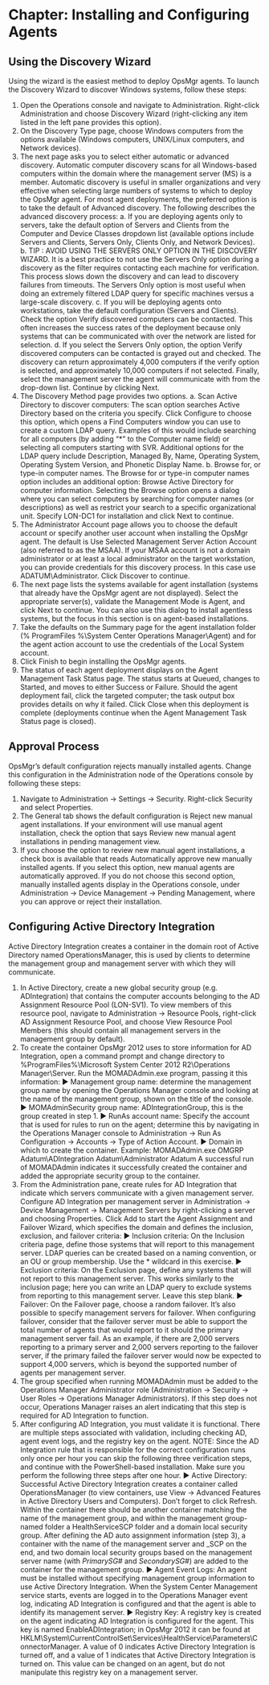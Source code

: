 # Chapter: Installing and Configuring Agents

## Using the Discovery Wizard
Using the wizard is the easiest method to deploy OpsMgr agents. To launch the Discovery Wizard to discover Windows systems, follow these steps:
1.	Open the Operations console and navigate to Administration. Right-click Administration and choose Discovery Wizard (right-clicking any item listed in the left pane provides this option).
2.	On the Discovery Type page, choose Windows computers from the options available (Windows computers, UNIX/Linux computers, and Network devices).
3.	The next page asks you to select either automatic or advanced discovery. Automatic computer discovery scans for all Windows-based computers within the domain where the management server (MS) is a member. Automatic discovery is useful in smaller organizations and very effective when selecting large numbers of systems to which to deploy the OpsMgr agent. For most agent deployments, the preferred option is to take the default of Advanced discovery. The following describes the advanced discovery process:
a.	If you are deploying agents only to servers, take the default option of Servers and Clients from the Computer and Device Classes dropdown list (available options include Servers and Clients, Servers Only, Clients Only, and Network Devices).
b.	TIP : AVOID USING THE SERVERS ONLY OPTION IN THE DISCOVERY WIZARD. It is a best practice to not use the Servers Only option during a discovery as the filter requires contacting each machine for verification. This process slows down the discovery and can lead to discovery failures from timeouts. The Servers Only option is most useful when doing an extremely filtered LDAP query for specific machines versus a large-scale discovery.
c.	If you will be deploying agents onto workstations, take the default configuration (Servers and Clients). Check the option Verify discovered computers can be contacted. This often increases the success rates of the deployment because only systems that can be communicated with over the network are listed for selection.
d.	If you select the Servers Only option, the option Verify discovered computers can be contacted is grayed out and checked. The discovery can return approximately 4,000 computers if the verify option is selected, and approximately 10,000 computers if not selected. Finally, select the management server the agent will communicate with from the drop-down list. Continue by clicking Next.
4.	The Discovery Method page provides two options.
a.	Scan Active Directory to discover computers: The scan option searches Active Directory based on the criteria you specify. Click Configure to choose this option, which opens a Find Computers window you can use to create a custom LDAP query. Examples of this would include searching for all computers (by adding “*” to the Computer name field) or selecting all computers starting with SVR. Additional options for the LDAP query include Description, Managed By, Name, Operating System, Operating System Version, and Phonetic Display Name.
b.	Browse for, or type-in computer names. The Browse for or type-in computer names option includes an additional option: Browse Active Directory for computer information. Selecting the Browse option opens a dialog where you can select computers by searching for computer names (or descriptions) as well as restrict your search to a specific organizational unit. Specify LON-DC1 for installation and click Next to continue.
5. The Administrator Account page allows you to choose the default account or specify another user account when installing the OpsMgr agent. The default is Use Selected Management Server Action Account (also referred to as the MSAA). If your MSAA account is not a domain administrator or at least a local administrator on the target workstation, you can provide credentials for this discovery process. In this case use ADATUM\Administrator. Click Discover to continue.
6. The next page lists the systems available for agent installation (systems that already have the OpsMgr agent are not displayed). Select the appropriate server(s), validate the Management Mode is Agent, and click Next to continue.
You can also use this dialog to install agentless systems, but the focus in this section is on agent-based installations.
7. Take the defaults on the Summary page for the agent installation folder (% ProgramFiles %\System Center Operations Manager\Agent) and for the agent action account to use the credentials of the Local System account.
8. Click Finish to begin installing the OpsMgr agents.
9. The status of each agent deployment displays on the Agent Management Task Status page. The status starts at Queued, changes to Started, and moves to either Success or Failure. Should the agent deployment fail, click the targeted computer; the task output box provides details on why it failed. Click Close when this deployment is complete (deployments continue when the Agent Management Task Status page is closed).

## Approval Process
OpsMgr’s default configuration rejects manually installed agents. Change this configuration in the Administration node of the Operations console by following these steps:
1.	Navigate to Administration -> Settings -> Security. Right-click Security and select Properties.
2.	The General tab shows the default configuration is Reject new manual agent installations. If your environment will use manual agent installation, check the option that says Review new manual agent installations in pending management view.
3.	If you choose the option to review new manual agent installations, a check box is available that reads Automatically approve new manually installed agents. If you select this option, new manual agents are automatically approved. If you do not choose this second option, manually installed agents display in the Operations console, under Administration -> Device Management -> Pending Management, where you can approve or reject their installation.

## Configuring Active Directory Integration
Active Directory Integration creates a container in the domain root of Active Directory named OperationsManager, this is used by clients to determine the management group and management server with which they will communicate.
1. In Active Directory, create a new global security group (e.g. ADIntegration) that contains the computer accounts belonging to the AD Assignment Resource Pool (LON-SV1). To view members of this resource pool, navigate to Administration -> Resource Pools, right-click AD Assignment Resource Pool, and choose View Resource Pool Members (this should contain all management servers in the management group by default).
2. To create the container OpsMgr 2012 uses to store information for AD Integration, open a command prompt and change directory to %ProgramFiles%\Microsoft System Center 2012 R2\Operations Manager\Server.
Run the MOMADAdmin.exe program, passing it this information:
▶ Management group name: determine the management group name by opening the Operations Manager console and looking at the name of the management group, shown on the title of the console.
▶ MOMAdminSecurity group name: ADIntegrationGroup, this is the group created in step 1.
▶ RunAs account name: Specify the account that is used for rules to run on the agent; determine this by navigating in the Operations Manager console to Administration -> Run As Configuration -> Accounts -> Type of Action Account.
▶ Domain in which to create the container.
Example:
MOMADAdmin.exe OMGRP Adatum\ADIntegration Adatum\Administrator Adatum
A successful run of MOMADAdmin indicates it successfully created the container and added the appropriate security group to the container.
3. From the Administration pane, create rules for AD Integration that indicate which servers communicate with a given management server. Configure AD Integration per management server in Administration -> Device Management -> Management Servers by right-clicking a server and choosing Properties.
Click Add to start the Agent Assignment and Failover Wizard, which specifies the domain and defines the inclusion, exclusion, and failover criteria:
▶ Inclusion criteria: On the Inclusion criteria page, define those systems that will report to this management server. LDAP queries can be created based on a naming convention, or an OU or group membership. Use the * wildcard in this exercise.
▶ Exclusion criteria: On the Exclusion page, define any systems that will not report to this management server. This works similarly to the inclusion page; here you can write an LDAP query to exclude systems from reporting to this management server. Leave this step blank.
▶ Failover: On the Failover page, choose a random failover. It’s also possible to specify management servers for failover. When configuring failover, consider that the failover server must be able to support the total number of agents that would report to it should the primary management server fail. As an example, if there are 2,000 servers reporting to a primary server and 2,000 servers reporting to the failover server, if the primary failed the failover server would now be expected to support 4,000 servers, which is beyond the supported number of agents per management server.
4. The group specified when running MOMADAdmin must be added to the Operations Manager Administrator role (Administration -> Security -> User Roles -> Operations Manager Administrators). If this step does not occur, Operations Manager raises an alert indicating that this step is required for AD Integration to function.
5. After configuring AD Integration, you must validate it is functional. There are multiple steps associated with validation, including checking AD, agent event logs, and the registry key on the agent.
NOTE: Since the AD Integration rule that is responsible for the correct configuration runs only once per hour you can skip the following three verification steps, and continue with the PowerShell-based installation. Make sure you perform the following three steps after one hour.
▶ Active Directory: Successful Active Directory Integration creates a container called OperationsManager (to view containers, use View -> Advanced Features in Active Directory Users and Computers). Don’t forget to click Refresh. Within the container there should be another container matching the name of the management group, and within the management group-named folder a HealthServiceSCP folder and a domain local security group. After defining the AD auto assignment information (step 3), a container with the name of the management server and _SCP on the end, and two domain local security groups based on the management server name (with _PrimarySG_# and _SecondarySG_#) are added to the container for the management group.
▶ Agent Event Logs: An agent must be installed without specifying management group information to use Active Directory Integration. When the System Center Management service starts, events are logged in to the Operations Manager event log, indicating AD Integration is configured and that the agent is able to identify its management server.
▶ Registry Key: A registry key is created on the agent indicating AD Integration is configured for the agent. This key is named EnableADIntegration; in OpsMgr 2012 it can be found at HKLM\System\CurrentControlSet\Services\HealthService\Parameters\ConnectorManager. A value of 0 indicates Active Directory Integration is turned off, and a value of 1 indicates that Active Directory Integration is turned on. This value can be changed on an agent, but do not manipulate this registry key on a management server.
